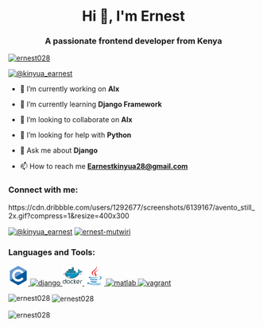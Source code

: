 
<h1 align="center">Hi 👋, I'm Ernest</h1>
<h3 align="center">A passionate frontend developer from Kenya</h3>

<p align="left"> <a href="https://github.com/ryo-ma/github-profile-trophy"><img src="https://github-profile-trophy.vercel.app/?username=ernest028" alt="ernest028" /></a> </p>

<p align="left"> <a href="https://twitter.com/@kinyua_earnest" target="blank"><img src="https://img.shields.io/twitter/follow/@kinyua_earnest?logo=twitter&style=for-the-badge" alt="@kinyua_earnest" /></a> </p>

- 🔭 I’m currently working on **Alx**

- 🌱 I’m currently learning **Django Framework**

- 👯 I’m looking to collaborate on **Alx**

- 🤝 I’m looking for help with **Python**

- 💬 Ask me about **Django**

- 📫 How to reach me **Earnestkinyua28@gmail.com**

<h3 align="left">Connect with me:</h3>
https://cdn.dribbble.com/users/1292677/screenshots/6139167/avento_still_2x.gif?compress=1&resize=400x300
<p align="left">
<a href="https://twitter.com/@kinyua_earnest" target="blank"><img align="center" src="https://raw.githubusercontent.com/rahuldkjain/github-profile-readme-generator/master/src/images/icons/Social/twitter.svg" alt="@kinyua_earnest" height="30" width="40" /></a>
<a href="https://linkedin.com/in/ernest-mutwiri" target="blank"><img align="center" src="https://raw.githubusercontent.com/rahuldkjain/github-profile-readme-generator/master/src/images/icons/Social/linked-in-alt.svg" alt="ernest-mutwiri" height="30" width="40" /></a>
</p>

<h3 align="left">Languages and Tools:</h3>
<p align="left"> <a href="https://www.cprogramming.com/" target="_blank" rel="noreferrer"> <img src="https://raw.githubusercontent.com/devicons/devicon/master/icons/c/c-original.svg" alt="c" width="40" height="40"/> </a> <a href="https://www.djangoproject.com/" target="_blank" rel="noreferrer"> <img src="https://cdn.worldvectorlogo.com/logos/django.svg" alt="django" width="40" height="40"/> </a> <a href="https://www.docker.com/" target="_blank" rel="noreferrer"> <img src="https://raw.githubusercontent.com/devicons/devicon/master/icons/docker/docker-original-wordmark.svg" alt="docker" width="40" height="40"/> </a> <a href="https://www.java.com" target="_blank" rel="noreferrer"> <img src="https://raw.githubusercontent.com/devicons/devicon/master/icons/java/java-original.svg" alt="java" width="40" height="40"/> </a> <a href="https://www.mathworks.com/" target="_blank" rel="noreferrer"> <img src="https://upload.wikimedia.org/wikipedia/commons/2/21/Matlab_Logo.png" alt="matlab" width="40" height="40"/> </a> <a href="https://www.vagrantup.com/" target="_blank" rel="noreferrer"> <img src="https://www.vectorlogo.zone/logos/vagrantup/vagrantup-icon.svg" alt="vagrant" width="40" height="40"/> </a> </p>

<p><img align="left" src="https://github-readme-stats.vercel.app/api/top-langs?username=ernest028&show_icons=true&locale=en&layout=compact" alt="ernest028" /></p>

<p>&nbsp;<img align="center" src="https://github-readme-stats.vercel.app/api?username=ernest028&show_icons=true&locale=en" alt="ernest028" /></p>

<p><img align="center" src="https://github-readme-streak-stats.herokuapp.com/?user=ernest028&" alt="ernest028" /></p>
